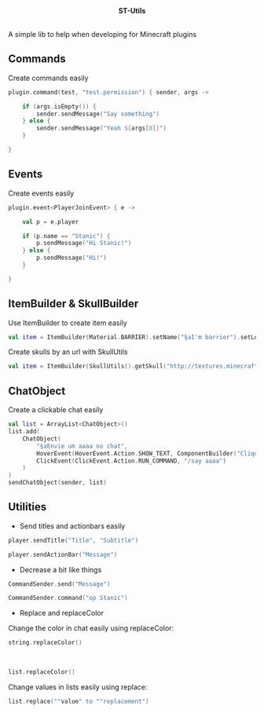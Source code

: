 <div align="center">
  <b>ST-Utils</b><br><br>
</div>

A simple lib to help when developing for Minecraft plugins

## Commands

Create commands easily

```kotlin
plugin.command(test, "test.permission") { sender, args ->

    if (args.isEmpty()) {
        sender.sendMessage("Say something")
    } else {
        sender.sendMessage("Yeah ${args[0]}")
    }

}
```

## Events

Create events easily

```kotlin
plugin.event<PlayerJoinEvent> { e ->

    val p = e.player

    if (p.name == "Stanic") {
        p.sendMessage("Hi Stanic!")
    } else {
        p.sendMessage("Hi!")
    }

}
```

## ItemBuilder & SkullBuilder

Use ItemBuilder to create item easily

```kotlin
val item = ItemBuilder(Material.BARRIER).setName("§aI'm barrier").setLore(listOf("", "Invisible to players", "")).build()
```

Create skulls by an url with SkullUtils

```kotlin
val item = ItemBuilder(SkullUtils().getSkull("http://textures.minecraft.net/texture/9dbdaa755099edd7efa1f12882c7a51b5815db52e0b164aef6df9a1f53eca23")).setName("Sou uma skull!").build()
```

## ChatObject

Create a clickable chat easily

```kotlin
val list = ArrayList<ChatObject>()
list.add(
    ChatObject(
        "§aEnvie um aaaa no chat",
        HoverEvent(HoverEvent.Action.SHOW_TEXT, ComponentBuilder("Clique e digite /say aaaa").create()),
        ClickEvent(ClickEvent.Action.RUN_COMMAND, "/say aaaa")
    )
)
sendChatObject(sender, list)
```

## Utilities

* Send titles and actionbars easily

```kotlin
player.sendTitle("Title", "Subtitle")

player.sendActionBar("Message")
```

* Decrease a bit like things

```kotlin
CommandSender.send("Message")
```

```kotlin
CommandSender.command("op Stanic")
```

* Replace and replaceColor

Change the color in chat easily using replaceColor:<br>
```kotlin
string.replaceColor()
```
<br>

```kotlin
list.replaceColor()
```

Change values in lists easily using replace:<br>
```kotlin
list.replace(""value" to ""replacement")
```

